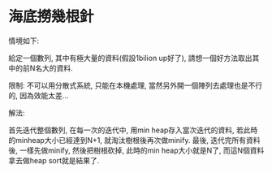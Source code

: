 # 海底撈幾根針

情境如下:

給定一個數列, 其中有極大量的資料\(假設1bilion up好了\), 請想一個好方法取出其中的前N名大的資料.

限制: 不可以用分散式系統, 只能在本機處理, 當然另外開一個陣列去處理也是不行的, 因為效能太差...

解法:

首先迭代整個數列, 在每一次的迭代中, 用min heap存入當次迭代的資料, 若此時的minheap大小已經達到N+1, 就淘汰樹根後再次做minify. 最後, 迭代完所有資料後, 一樣先做minify, 然後把樹根砍掉, 此時的min heap大小就是N了, 而這N個資料拿去做heap sort就是結果了.


